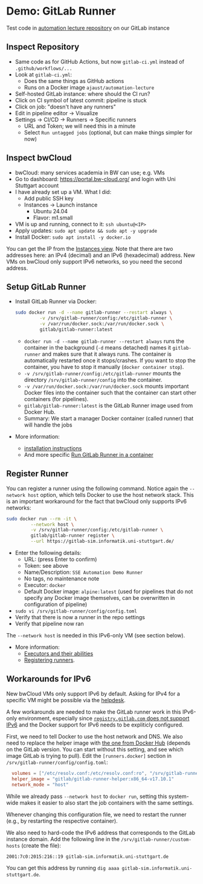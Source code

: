 # Demo: GitLab Runner

Test code in [automation lecture repository](https://gitlab-sim.informatik.uni-stuttgart.de/simulation-software-engineering-wite2425/lecture-automation) on our GitLab instance

## Inspect Repository

- Same code as for GitHub Actions, but now `gitlab-ci.yml` instead of `.github/workflows/...`
- Look at `gitlab-ci.yml`:
    - Does the same things as GitHub actions
    - Runs on a Docker image `ajaust/automation-lecture`
- Self-hosted GitLab instance: where should the CI run?
- Click on CI symbol of latest commit: pipeline is stuck
- Click on job: "doesn't have any runners"
- Edit in pipeline editor -> Visualize
- Settings -> CI/CD -> Runners -> Specific runners
    - URL and Token; we will need this in a minute
    - Select `Run untagged jobs` (optional, but can make things simpler for now)

## Inspect bwCloud

- bwCloud: many services academia in BW can use; e.g. VMs
- Go to dashboard: https://portal.bw-cloud.org/ and login with Uni Stuttgart account
- I have already set up a VM. What I did:
    - Add public SSH key
    - Instances -> Launch instance
        - Ubuntu 24.04
        - Flavor: m1.small
- VM is up and running, connect to it: `ssh ubuntu@<IP>`
- Apply updates: `sudo apt update && sudo apt -y upgrade`
- Install Docker: `sudo apt install -y docker.io`

You can get the IP from the [Instances view](https://portal.bw-cloud.org/project/instances/). Note that there are two addresses here: an IPv4 (decimal) and an IPv6 (hexadecimal) address. New VMs on bwCloud only support IPv6 networks, so you need the second address.

## Setup GitLab Runner

- Install GitLab Runner via Docker:

  ```bash
  sudo docker run -d --name gitlab-runner --restart always \
           -v /srv/gitlab-runner/config:/etc/gitlab-runner \
           -v /var/run/docker.sock:/var/run/docker.sock \
           gitlab/gitlab-runner:latest
  ```

    - `docker run -d --name gitlab-runner --restart always` runs the container in the background (`-d` means detached) names it `gitlab-runner` and makes sure that it always runs. The container is automatically restarted once it stops/crashes. If you want to stop the container, you have to stop it manually (`docker container stop`).
    - `-v /srv/gitlab-runner/config:/etc/gitlab-runner` mounts the directory `/srv/gitlab-runner/config` into the container.
    - `-v /var/run/docker.sock:/var/run/docker.sock` mounts important Docker files into the container such that the container can start other containers (for pipelines).
    - `gitlab/gitlab-runner:latest` is the GitLab Runner image used from Docker Hub.
    - Summary: We start a manager Docker container (called runner) that will handle the jobs

- More information:
    - [installation instructions](https://docs.gitlab.com/runner/install/)
    - And more specific [Run GitLab Runner in a container](https://docs.gitlab.com/runner/install/docker.html)

## Register Runner

You can register a runner using the following command. Notice again the `--network host` option, which tells Docker to use the host network stack. This is an important workaround for the fact that bwCloud only supports IPv6 networks:

```bash
sudo docker run --rm -it \
         --network host \
         -v /srv/gitlab-runner/config:/etc/gitlab-runner \
         gitlab/gitlab-runner register \
         --url https://gitlab-sim.informatik.uni-stuttgart.de/
```

- Enter the following details:
    - URL: (press Enter to confirm)
    - Token: see above
    - Name/Description: `SSE Automation Demo Runner`
    - No tags, no maintenance note
    - Executor: `docker`
    - Default Docker image: `alpine:latest` (used for pipelines that do not specify any Docker image themselves, can be overwritten in configuration of pipeline)
- `sudo vi /srv/gitlab-runner/config/config.toml`
- Verify that there is now a runner in the repo settings
- Verify that pipeline now ran

The `--network host` is needed in this IPv6-only VM (see section below).

- More information:
    - [Executors and their abilities](https://docs.gitlab.com/runner/executors/)
    - [Registering runners](https://docs.gitlab.com/runner/register/index.html#docker).

## Workarounds for IPv6

New bwCloud VMs only support IPv6 by default. Asking for IPv4 for a specific VM might be possible via the [helpdesk](https://bw-cloud.org/q/t).

A few workarounds are needed to make the GitLab runner work in this IPv6-only environment, especially since [`registry.gitlab.com` does not support IPv6](https://gitlab.com/gitlab-com/gl-infra/production-engineering/-/issues/18058) and the Docker support for IPv6 needs to be expliticly configured.

First, we need to tell Docker to use the host network and DNS. We also need to replace the helper image with [the one from Docker Hub](https://hub.docker.com/r/gitlab/gitlab-runner-helper/tags?name=x86_64-v17.10.1) (depends on the GitLab version. You can start without this setting, and see which image GitLab is trying to pull). Edit the `[runners.docker]` section in `/srv/gitlab-runner/config/config.toml`:

```toml
  volumes = ["/etc/resolv.conf:/etc/resolv.conf:ro", "/srv/gitlab-runner/custom-hosts:/etc/hosts:ro", "/cache"]
  helper_image = "gitlab/gitlab-runner-helper:x86_64-v17.10.1"
  network_mode = "host"
```

While we already pass `--network host` to `docker run`, setting this system-wide makes it easier to also start the job containers with the same settings.

Whenever changing this configuration file, we need to restart the runner (e.g., by restarting the respective container).

We also need to hard-code the IPv6 address that corresponds to the GitLab instance domain. Add the following line in the `/srv/gitlab-runner/custom-hosts` (create the file):

```
2001:7c0:2015:216::19 gitlab-sim.informatik.uni-stuttgart.de
```

You can get this address by running `dig aaaa gitlab-sim.informatik.uni-stuttgart.de`.
